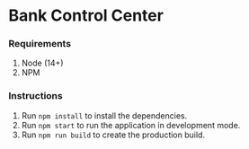 # Bank Control Center

### Requirements

1. Node (14+)
2. NPM

###  Instructions

1. Run `npm install` to install the dependencies.
2. Run `npm start` to run the application in development mode.
3. Run `npm run build` to create the production build.